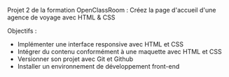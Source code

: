 Projet 2 de la formation OpenClassRoom :
Créez la page d'accueil d'une agence de voyage avec HTML & CSS

Objectifs :
- Implémenter une interface responsive avec HTML et CSS
- Intégrer du contenu conformément à une maquette avec HTML et CSS
- Versionner son projet avec Git et Github
- Installer un environnement de développement front-end
